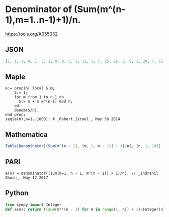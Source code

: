 # Denominator of \(Sum\(m^\(n\-1\),m\=1\.\.n\-1\)\+1\)/n\.
https://oeis.org/A055032
## JSON
```JSON
[1, 1, 1, 4, 1, 3, 1, 8, 9, 5, 1, 12, 1, 7, 15, 16, 1, 9, 1, 20, 7, 11, 1, 24, 25, 13, 27, 28, 1, 15, 1, 32, 33, 17, 35, 36, 1, 19, 13, 40, 1, 21, 1, 44, 45, 23, 1, 48, 49, 25, 51, 52, 1, 27, 55, 56, 19, 29, 1, 60, 1, 31, 63, 64, 65, 33, 1, 68, 69, 35, 1, 72, 1]
```
## Maple
```Maple
a:= proc(n) local S,m;
    S:= 1;
    for m from 1 to n-1 do
      S:= S + m &^(n-1) mod n;
    od:
    denom(S/n);
end proc;
seq(a(n),n=1..1000); # _Robert Israel_, May 30 2014
```
## Mathematica
```Mathematica
Table[Denominator[(Sum[m^(n - 1), {m, 1, n - 1}] + 1)/n], {n, 1, 10}] (* _G. C. Greubel_, Jun 06 2016 *)
```
## PARI
```PARI
a(n) = denominator((sum(m=1, n - 1, m^(n - 1)) + 1)/n); \\ _Indranil Ghosh_, May 17 2017
```
## Python
```Python
from sympy import Integer
def a(n): return ((sum(m**(n - 1) for m in range(1, n)) + 1)/Integer(n)).denominator() # _Indranil Ghosh_, May 17 2017
```
